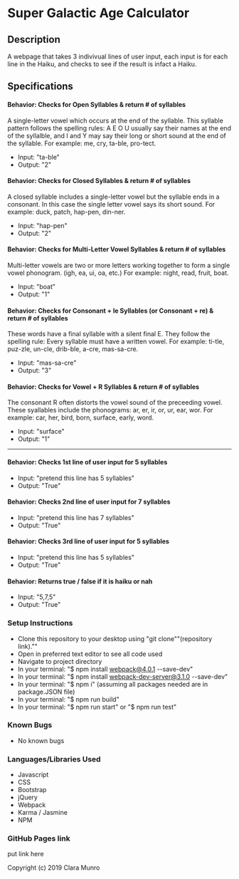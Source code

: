# Super Galactic Age Calculator

## Description
A webpage that takes 3 indivivual lines of user input, each input is for each line in the Haiku, and checks to see if the result is infact a Haiku.

## Specifications

#### Behavior: Checks for Open Syllables & return # of syllables
A single-letter vowel which occurs at the end of the syllable. This syllable pattern follows the spelling rules: A E O U usually say their names at the end of the syllalble, and I and Y may say their long or short sound at the end of the syllable. For example: me, cry, ta-ble, pro-tect.
* Input: "ta-ble"
* Output: "2"

#### Behavior: Checks for Closed Syllables & return # of syllables
A closed syllable includes a single-letter vowel but the syllable ends in a consonant. In this case the single letter vowel says its short sound. For example: duck, patch, hap-pen, din-ner.
* Input: "hap-pen"
* Output: "2"

#### Behavior: Checks for Multi-Letter Vowel Syllables & return # of syllables
Multi-letter vowels are two or more letters working together to form a single vowel phonogram. (igh, ea, ui, oa, etc.) For example: night, read, fruit, boat.
* Input: "boat"
* Output: "1"

#### Behavior: Checks for Consonant + le Syllables (or Consonant + re) & return # of syllables
These words have a final syllable with a silent final E. They follow the spelling rule: Every syllable must have a written vowel. For example: ti-tle, puz-zle, un-cle, drib-ble, a-cre, mas-sa-cre.
* Input: "mas-sa-cre"
* Output: "3"

#### Behavior: Checks for Vowel + R Syllables & return # of syllables
The consonant R often distorts the vowel sound of the preceeding vowel. These syallables include the phonograms: ar, er, ir, or, ur, ear, wor. For example: car, her, bird, born, surface, early, word.
* Input: "surface"
* Output: "1"

-------

#### Behavior: Checks 1st line of user input for 5 syllables
* Input: "pretend this line has 5 syllables"
* Output: "True"

#### Behavior: Checks 2nd line of user input for 7 syllables
* Input: "pretend this line has 7 syllables"
* Output: "True"

#### Behavior: Checks 3rd line of user input for 5 syllables
* Input: "pretend this line has 5 syllables"
* Output: "True"

#### Behavior: Returns true / false if it is haiku or nah
* Input: "5,7,5"
* Output: "True"




### Setup Instructions
* Clone this repository to your desktop using "git clone""(repository link).""
* Open in preferred text editor to see all code used
* Navigate to project directory
* In your terminal: "$ npm install webpack@4.0.1 --save-dev"
* In your terminal: "$ npm install webpack-dev-server@3.1.0 --save-dev"
* In your terminal: "$ npm i" (assuming all packages needed are in package.JSON file)
* In your terminal: "$ npm run build"
* In your terminal: "$ npm run start" or "$ npm run test"

### Known Bugs
* No known bugs

### Languages/Libraries Used
* Javascript
* CSS
* Bootstrap
* jQuery
* Webpack
* Karma / Jasmine
* NPM

### GitHub Pages link
put link here

Copyright (c) 2019 Clara Munro
